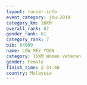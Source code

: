 ```yaml
---
layout: runner-info 
event_category: jbu-2019 
category_km: 16KM  
overall_rank: 87
gender_rank: 61
category_rank: 7
bib: 64009
name: LOW MEY YOON
category: 16KM Women Veteran
gender: Female
finish_time: 2-31-46
country: Malaysia
---
```

